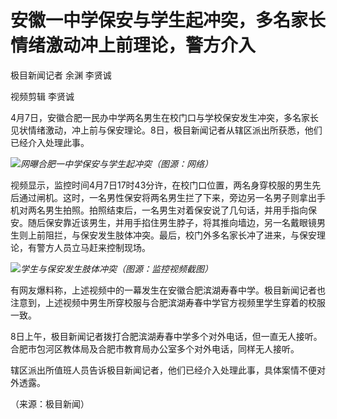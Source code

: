 # 安徽一中学保安与学生起冲突，多名家长情绪激动冲上前理论，警方介入

极目新闻记者 余渊 李贤诚

视频剪辑 李贤诚

4月7日，安徽合肥一民办中学两名男生在校门口与学校保安发生冲突，多名家长见状情绪激动，冲上前与保安理论。8日，极目新闻记者从辖区派出所获悉，他们已经介入处理此事。

![](https://inews.gtimg.com/om_bt/OgKPDAJo2YI9MRwTpxbljwdRvOIV0PWk_RtHlWgD5J4bwAA/1000)_网曝合肥一中学保安与学生起冲突（图源：网络）_

视频显示，监控时间4月7日17时43分许，在校门口位置，两名身穿校服的男生先后通过闸机。这时，一名男性保安将两名男生拦了下来，旁边另一名男子则拿出手机对两名男生拍照。拍照结束后，一名男生对着保安说了几句话，并用手指向保安。随后保安靠近该男生，并用手掐住男生脖子，将其推向墙边，另一名戴眼镜男生则上前阻拦，与保安发生肢体冲突。最后，校门外多名家长冲了进来，与保安理论，有警方人员立马赶来控制现场。

![](https://inews.gtimg.com/news_bt/Oum7dhYdswkp4RTzFViPY9qB7UFv4FyRzaDW92nFNVoNkAA/1000)_学生与保安发生肢体冲突（图源：监控视频截图）_

有网友爆料称，上述视频中的一幕发生在安徽合肥滨湖寿春中学。极目新闻记者也注意到，上述视频中男生所穿校服与合肥滨湖寿春中学官方视频里学生穿着的校服一致。

8日上午，极目新闻记者拨打合肥滨湖寿春中学多个对外电话，但一直无人接听。合肥市包河区教体局及合肥市教育局办公室多个对外电话，同样无人接听。

辖区派出所值班人员告诉极目新闻记者，他们已经介入处理此事，具体案情不便对外透露。

（来源：极目新闻）

